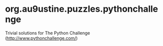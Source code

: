 # org.au9ustine.puzzles.pythonchallenge
Trivial solutions for The Python Challenge (http://www.pythonchallenge.com/)
